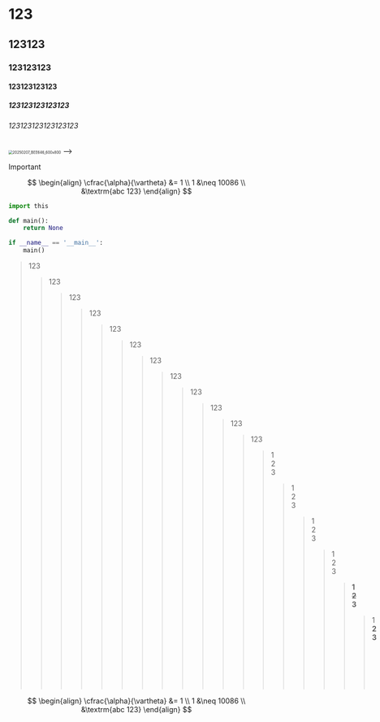 # 123

## 123123

### 123123123

#### 123123123123

##### 123123123123123

###### 123123123123123123

<img src="/image/Group.png" alt="20250207_BEE646_600x800" style="zoom:50%;" />
<!-- ![20250207_BEE646_600x800](/Users/nayuta/projects/img-generator/20250207_BEE646_600x800.png) -->

<!-- <img src="/Users/nayuta/projects/img-generator/20250207_E6A91D_600x800.png" alt="20250207_E6A91D_600x800" style="zoom:50%;" />

<!-- <img src="/Users/nayuta/projects/img-generator/20250207_E29241_600x800.png" alt="20250207_E29241_600x800" style="zoom:25%;" /> --> -->

> [!important]
>
> $$
> \begin{align}
> \cfrac{\alpha}{\vartheta} &= 1 \\
> 1 &\neq 10086	\\
> &\textrm{abc 123}
> \end{align}
> $$
>
> ```python
> import this
>
> def main():
>     return None
>
> if __name__ == '__main__':
>     main()
> ```
>
> > 123
> >
> > > 123
> > >
> > > > 123
> > > >
> > > > > 123
> > > > >
> > > > > > 123
> > > > > >
> > > > > > > 123
> > > > > > >
> > > > > > > > 123
> > > > > > > >
> > > > > > > > > 123
> > > > > > > > >
> > > > > > > > > > 123
> > > > > > > > > >
> > > > > > > > > > > 123
> > > > > > > > > > >
> > > > > > > > > > > > 123
> > > > > > > > > > > >
> > > > > > > > > > > > > 123
> > > > > > > > > > > > >
> > > > > > > > > > > > > > 123
> > > > > > > > > > > > > >
> > > > > > > > > > > > > > > 123
> > > > > > > > > > > > > > >
> > > > > > > > > > > > > > > > 123
> > > > > > > > > > > > > > > >
> > > > > > > > > > > > > > > > > 123
> > > > > > > > > > > > > > > > >
> > > > > > > > > > > > > > > > > > **1~~2~~3**
> > > > > > > > > > > > > > > > > >
> > > > > > > > > > > > > > > > > > > 1**23**
> > > > > > > > > > > > > > > > > > >
> > > > > > > > > > > > > > > > > > > > 12*3*
> > > > > > > > > > > > > > > > > > > >
> > > > > > > > > > > > > > > > > > > > > ```python
> > > > > > > > > > > > > > > > > > > > > import this
> > > > > > > > > > > > > > > > > > > > > ```

$$
\begin{align}
\cfrac{\alpha}{\vartheta} &= 1 \\
1 &\neq 10086	\\
&\textrm{abc 123}
\end{align}
$$
